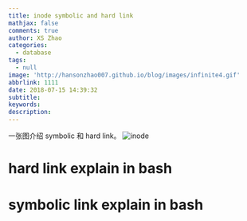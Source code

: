 ```yaml
---
title: inode symbolic and hard link
mathjax: false
comments: true
author: XS Zhao
categories:
  - database
tags:
  - null
image: 'http://hansonzhao007.github.io/blog/images/infinite4.gif'
abbrlink: 1111
date: 2018-07-15 14:39:32
subtitle:
keywords:
description:
---
```


一张图介绍 symbolic 和 hard link。
![inode](1.png)

# hard link explain in bash
<script src="https://asciinema.org/a/aBvSNT6fDqNQ3F6Zl631XVU7S.js" id="asciicast-aBvSNT6fDqNQ3F6Zl631XVU7S" async></script>

# symbolic link explain in bash
<script src="https://asciinema.org/a/Zd3vj73pAnRSxXDrtPR5ldKcy.js" id="asciicast-Zd3vj73pAnRSxXDrtPR5ldKcy" async></script>
